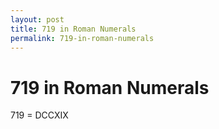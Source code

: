 ```yaml
---
layout: post
title: 719 in Roman Numerals
permalink: 719-in-roman-numerals
---
```


# 719 in Roman Numerals

719 = DCCXIX
